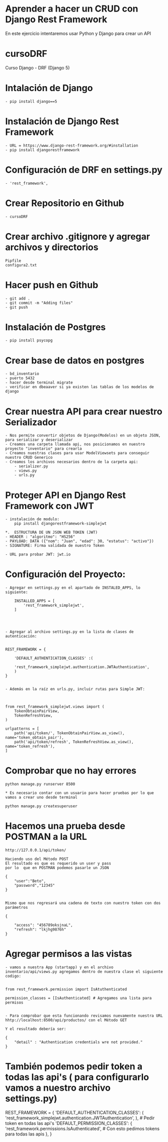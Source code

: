 
# Aprender a hacer un CRUD con Django Rest Framework
En este ejercicio intentaremos usar Python y Django para crear un API 

# cursoDRF
Curso Django - DRF (Django 5)

# Intalación de Django
	- pip install django==5

# Instalación de Django Rest Framework
	- URL = https://www.django-rest-framework.org/#installation
	- pip install djangorestframework

# Configuración de DRF en settings.py
	- 'rest_framework',

# Crear Repositorio en Github
	- cursoDRF

# Crear archivo .gitignore y agregar archivos y directorios
	Pipfile
	configura2.txt

# Hacer push en Github
	
	- git add .
	- git commit -m "Adding files"
	- git push
	

# Instalación de Postgres
	- pip install psycopg

# Crear base de datos en postgres
	- bd_inventario
	- puerto 5432
	- hacer desde terminal migrate
	- verificar en dbeaaver si ya existen las tablas de los modelos de django

# Crear nuestra API para crear nuestro Serializador
	- Nos permite convertir objetos de Django(Modelos) en un objeto JSON, para serializar y deserializar
	- Creamos una carpeta llamada api, nos posicionamos en nuestro proyecto "inventario" para crearla
	- Creamos nuestras clases para usar ModelViewsets para conseguir nuestro CRUD Generico
	- Creamos los archivos necesarios dentro de la carpeta api:
		- serializer.py
		- views.py
		- urls.py

# Proteger API en Django Rest Framework con JWT
	- instalación de modulo:
		pip install djangorestframework-simplejwt
	
	*.  ESTRUCTURA DE UN JSON WEB TOKEN (JWT)
	- HEADER : "algoritmo": "HS256"
	- PAYLOAD: DATA ({"nom": "Juan", "edad": 30, "estatus": "activo"})
	- SIGNATURE: Firma validada de nuestro Token

	- URL para probar JWT: jwt.io

# Configuración del Proyecto:

	- Agregar en settings.py en el apartado de INSTALED_APPS, lo siguiente:
	
		INSTALLED_APPS = [
			'rest_framework_simplejwt',
		]
	



	- Agregar al archivo settings.py en la lista de clases de autenticación:


	REST_FRAMEWORK = {
		
		'DEFAULT_AUTHENTICATION_CLASSES' :(
		
		'rest_framework_simplejwt.authentication.JWTAuthentication',
		)
	}
	

	- Además en la raíz en urls.py, incluir rutas para Simple JWT:

	

	from rest_framework_simplejwt.views import (
		TokenObtainPairView,
		TokenRefreshView,
	)

	urlpatterns = [
		path('api/token/', TokenObtainPairView.as_view(), name='token_obtain_pair'),
		path('api/token/refresh', TokenRefreshView.as_view(), name='token_refresh'),
	]


# Comprobar que no hay errores
	python manage.py runserver 8500

	* Es necesario contar con un usuario para hacer pruebas por lo que vamos a crear uno desde terminal

	python manage.py createsuperuser

# Hacemos una prueba desde POSTMAN a la URL
	http://127.0.0.1/api/token/

	Haciendo uso del Método POST
	El resultado es que es requerido un user y pass
	por lo 	que en POSTMAN podemos pasarle un JSON
	
	{
		"user":"Beto",
		"password","12345"
	}
	

	Mismo que nos regresará una cadena de texto con nuestro token con dos parámetros
	
	{

		"access": "456789oksjnaL",
		"refresh": "lkjhg9876h"
	}


# Agregar permisos a las vistas
	- vamos a nuestra App (startapp) y en el archivo inventario/api/views.py agregamos dentro de nuestra clase el siguiente codigo:

	
	from rest_framework.permission import IsAtuthenticated

	permission_classes = [IsAuthenticated] # Agregamos una lista para permisos

	
	- Para comprobar que esta funcionando revisamos nuevamente nuestra URL hhtp://localhost:8500/api/productos/ con el Método GET

	Y el resultado debería ser:
	
	{
		"detail" : "Authentication credentials wre not provided."
	}
	

# También podemos pedir token a todas las api's ( para configurarlo vamos a nuestro archivo settings.py)

REST_FRAMEWORK = {
	'DEFAULT_AUTHENTICATION_CLASSES': (
		'rest_framework_simplejwt.authentication.JWTAuthentication',
	),
	# Pedir token en todas las api's
	'DEFAULT_PERMISSION_CLASSES': {
		'rest_framework.permissions.IsAuthenticated', # Con esto pedimos tokens para todas las apis
	},
}


